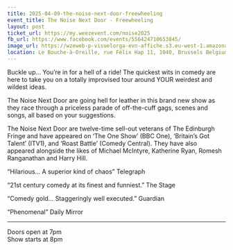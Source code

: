 ```yaml
---
title: 2025-04-09-the-noise-next-door-freewheeling
event_title: The Noise Next Door - Freewheeling
layout: post
ticket_url: https://my.weezevent.com/noise2025
fb_url: https://www.facebook.com/events/556424710653845/
image_url: https://wzeweb-p-visuelorga-evn-affiche.s3.eu-west-1.amazonaws.com/affiche_1225805.png
location: Le Bouche-à-Oreille, rue Félix Hap 11, 1040, Brussels Belgium
---
```


Buckle up… You’re in for a hell of a ride! The quickest wits in comedy are here to take you on a totally improvised tour around YOUR weirdest and wildest ideas.

The Noise Next Door are going hell for leather in this brand new show as they race through a priceless parade of off-the-cuff gags, scenes and songs, all based on your suggestions.

The Noise Next Door are twelve-time sell-out veterans of The Edinburgh Fringe and have appeared on ‘The One Show’ (BBC One), ‘Britain’s Got Talent’ (ITV1), and ‘Roast Battle’ (Comedy Central). They have also appeared alongside the likes of Michael McIntyre, Katherine Ryan, Romesh Ranganathan and Harry Hill. 

“Hilarious… A superior kind of chaos” Telegraph

“21st century comedy at its finest and funniest.” The Stage

“Comedy gold… Staggeringly well executed.” Guardian

“Phenomenal” Daily Mirror

<hr style="width:100%;" />

Doors open at 7pm<br />
Show starts at 8pm

